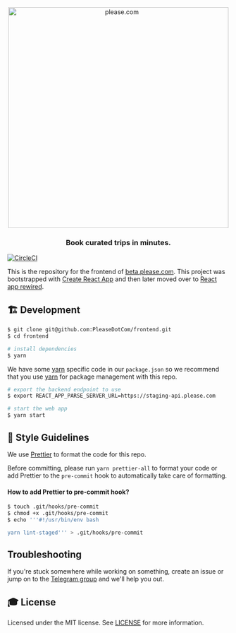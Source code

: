<div align="center">
  <a href="https://demo.please.com"><img src="https://please-com.imgix.net/static/please-logo.png?w=600" alt="please.com" width="500px"/></a>

### Book curated trips in minutes.

</div>

[![CircleCI](https://circleci.com/gh/PleaseDotCom/frontend.svg?style=svg)](https://circleci.com/gh/PleaseDotCom/frontend)

This is the repository for the frontend of [beta.please.com](https://beta.please.com). This project was bootstrapped with [Create React App](https://github.com/facebookincubator/create-react-app) and then later moved over to [React app rewired](https://github.com/timarney/react-app-rewired).

## 🏗 Development

```sh
$ git clone git@github.com:PleaseDotCom/frontend.git
$ cd frontend

# install dependencies
$ yarn
```

We have some [yarn](https://yarnpkg.com/) specific code in our `package.json` so we recommend that you use [yarn](https://yarnpkg.com/) for package management with this repo.

```sh
# export the backend endpoint to use
$ export REACT_APP_PARSE_SERVER_URL=https://staging-api.please.com

# start the web app
$ yarn start
```

## :art: Style Guidelines

We use [Prettier](https://github.com/prettier/prettier) to format the code for this repo.

Before committing, please run `yarn prettier-all` to format your code or add Prettier to the `pre-commit` hook to automatically take care of formatting.

#### How to add Prettier to pre-commit hook?

```sh
$ touch .git/hooks/pre-commit
$ chmod +x .git/hooks/pre-commit
$ echo '''#!/usr/bin/env bash

yarn lint-staged''' > .git/hooks/pre-commit
```

## Troubleshooting

If you're stuck somewhere while working on something, create an issue or jump on to the [Telegram group](https://t.me/PleaseProtocol) and we'll help you out.

## 🎓 License

Licensed under the MIT license. See [LICENSE](LICENSE) for more information.
